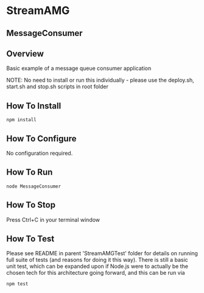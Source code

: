 # StreamAMG
## MessageConsumer

## Overview

Basic example of a message queue consumer application

NOTE: No need to install or run this individually - please use the deploy.sh, start.sh and stop.sh scripts in root folder

## How To Install

	npm install

## How To Configure

No configuration required.

## How To Run

	node MessageConsumer

## How To Stop

Press Ctrl+C in your terminal window

## How To Test

Please see README in parent 'StreamAMGTest' folder for details on running full suite of tests (and reasons for doing it this way). There is still a basic unit test, which can be expanded upon if Node.js were to actually be the chosen tech for this architecture going forward, and this can be run via

	npm test
